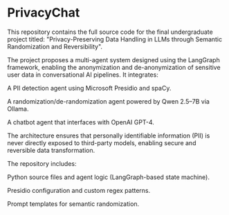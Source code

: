 # PrivacyChat
This repository contains the full source code for the final undergraduate project titled:
"Privacy-Preserving Data Handling in LLMs through Semantic Randomization and Reversibility".

The project proposes a multi-agent system designed using the LangGraph framework, enabling the anonymization and de-anonymization of sensitive user data in conversational AI pipelines.
It integrates:

A PII detection agent using Microsoft Presidio and spaCy.

A randomization/de-randomization agent powered by Qwen 2.5–7B via Ollama.

A chatbot agent that interfaces with OpenAI GPT-4.

The architecture ensures that personally identifiable information (PII) is never directly exposed to third-party models, enabling secure and reversible data transformation.

The repository includes:

Python source files and agent logic (LangGraph-based state machine).

Presidio configuration and custom regex patterns.

Prompt templates for semantic randomization.
